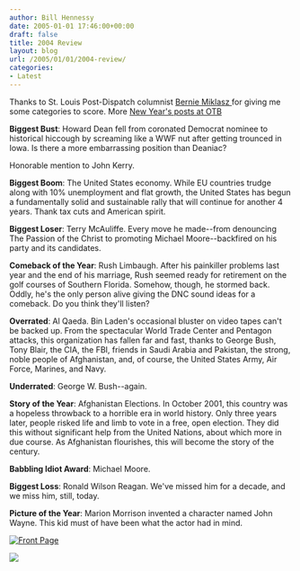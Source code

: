 ```yaml
---
author: Bill Hennessy
date: 2005-01-01 17:46:00+00:00
draft: false
title: 2004 Review
layout: blog
url: /2005/01/01/2004-review/
categories:
- Latest
---
```


Thanks to St. Louis Post-Dispatch columnist [Bernie Miklasz ](https://www.stltoday.com/stltoday/sports/columnists.nsf/berniemiklasz/story/FBD99FD4A093079B86256F7C000B6FE5?OpenDocument&Headline=Leadership+will+be+a+factor+Sunday+for+Rams)for giving me some categories to score. More [New Year's posts at OTB](https://www.outsidethebeltway.com/archives/8622)




**Biggest Bust**: Howard Dean fell from coronated Democrat nominee to historical hiccough by screaming like a WWF nut after getting trounced in Iowa. Is there a more embarrassing position than Deaniac?




Honorable mention to John Kerry.




**Biggest Boom**: The United States economy. While EU countries trudge along with 10% unemployment and flat growth, the United States has begun a fundamentally solid and sustainable rally that will continue for another 4 years. Thank tax cuts and American spirit.




**Biggest Loser**: Terry McAuliffe. Every move he made--from denouncing The Passion of the Christ to promoting Michael Moore--backfired on his party and its candidates.




**Comeback of the Year**: Rush Limbaugh. After his painkiller problems last year and the end of his marriage, Rush seemed ready for retirement on the golf courses of Southern Florida. Somehow, though, he stormed back. Oddly, he's the only person alive giving the DNC sound ideas for a comeback. Do you think they'll listen? 




**Overrated**: Al Qaeda. Bin Laden's occasional bluster on video tapes can't be backed up. From the spectacular World Trade Center and Pentagon attacks, this organization has fallen far and fast, thanks to George Bush, Tony Blair, the CIA, the FBI, friends in Saudi Arabia and Pakistan, the strong, noble people of Afghanistan, and, of course, the United States Army, Air Force, Marines, and Navy.




**Underrated**: George W. Bush--again.




**Story of the Year**: Afghanistan Elections. In October 2001, this country was a hopeless throwback to a horrible era in world history. Only three years later, people risked life and limb to vote in a free, open election. They did this without significant help from the United Nations, about which more in due course. As Afghanistan flourishes, this will become the story of the century.




**Babbling Idiot Award**: Michael Moore.




**Biggest Loss**: Ronald Wilson Reagan. We've missed him for a decade, and we miss him, still, today.




**Picture of the Year**: Marion Morrison invented a character named John Wayne. This kid must of have been what the actor had in mind.




[![Front Page](https://www.nypost.com/img/front111004.gif)
](https://www.nypost.com/news/news.htm)




![](https://blog.billhennessy.com/aggbug.aspx?PostID=917)

